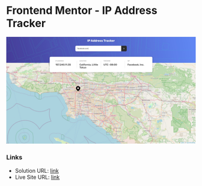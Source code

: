 # Frontend Mentor - IP Address Tracker

![Design preview for the Calculator app coding challenge](./screenshot.jpg)

### Links

- Solution URL: [link](https://github.com/13NOONE37/IP-Address-Tracker)
- Live Site URL: [link](https://github.com/13NOONE37/IP-Address-Tracker)
